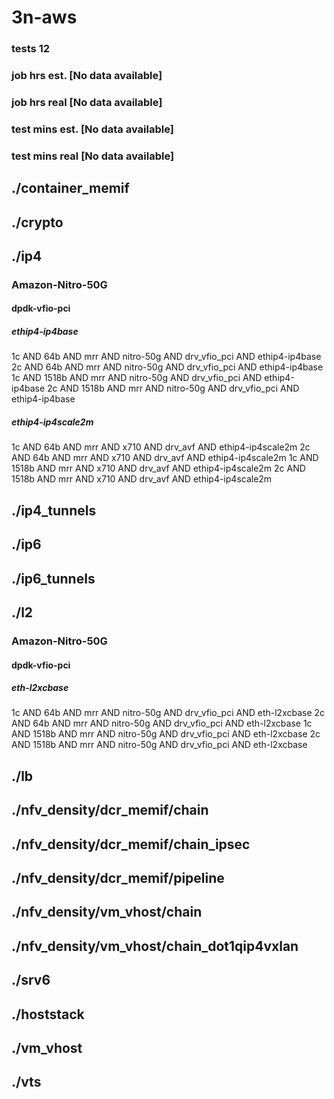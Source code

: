 # 3n-aws
### tests 12
### job hrs est. [No data available]
### job hrs real [No data available]
### test mins est. [No data available]
### test mins real [No data available]
## ./container_memif
## ./crypto
## ./ip4
### Amazon-Nitro-50G
#### dpdk-vfio-pci
##### ethip4-ip4base
1c AND 64b AND mrr AND nitro-50g AND drv_vfio_pci AND ethip4-ip4base
2c AND 64b AND mrr AND nitro-50g AND drv_vfio_pci AND ethip4-ip4base
1c AND 1518b AND mrr AND nitro-50g AND drv_vfio_pci AND ethip4-ip4base
2c AND 1518b AND mrr AND nitro-50g AND drv_vfio_pci AND ethip4-ip4base
##### ethip4-ip4scale2m
1c AND 64b AND mrr AND x710 AND drv_avf AND ethip4-ip4scale2m
2c AND 64b AND mrr AND x710 AND drv_avf AND ethip4-ip4scale2m
1c AND 1518b AND mrr AND x710 AND drv_avf AND ethip4-ip4scale2m
2c AND 1518b AND mrr AND x710 AND drv_avf AND ethip4-ip4scale2m
## ./ip4_tunnels
## ./ip6
## ./ip6_tunnels
## ./l2
### Amazon-Nitro-50G
#### dpdk-vfio-pci
##### eth-l2xcbase
1c AND 64b AND mrr AND nitro-50g AND drv_vfio_pci AND eth-l2xcbase
2c AND 64b AND mrr AND nitro-50g AND drv_vfio_pci AND eth-l2xcbase
1c AND 1518b AND mrr AND nitro-50g AND drv_vfio_pci AND eth-l2xcbase
2c AND 1518b AND mrr AND nitro-50g AND drv_vfio_pci AND eth-l2xcbase
## ./lb
## ./nfv_density/dcr_memif/chain
## ./nfv_density/dcr_memif/chain_ipsec
## ./nfv_density/dcr_memif/pipeline
## ./nfv_density/vm_vhost/chain
## ./nfv_density/vm_vhost/chain_dot1qip4vxlan
## ./srv6
## ./hoststack
## ./vm_vhost
## ./vts

